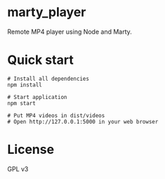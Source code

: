 marty_player
=====================

Remote MP4 player using Node and Marty.

# Quick start

```
# Install all dependencies
npm install

# Start application
npm start

# Put MP4 videos in dist/videos
# Open http://127.0.0.1:5000 in your web browser
```

# License

GPL v3